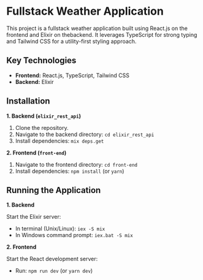 # Fullstack Weather Application

This project is a fullstack weather application built using React.js on the frontend and Elixir on thebackend. It leverages TypeScript for strong typing and Tailwind CSS for a utility-first styling approach.

## Key Technologies

- **Frontend:** React.js, TypeScript, Tailwind CSS
- **Backend:** Elixir

## Installation

**1. Backend (`elixir_rest_api`)**

1. Clone the repository.
2. Navigate to the backend directory: `cd elixir_rest_api`
3. Install dependencies: `mix deps.get`

**2. Frontend (`front-end`)**

1. Navigate to the frontend directory: `cd front-end`
2. Install dependencies: `npm install` (or `yarn`)

## Running the Application

**1. Backend**

Start the Elixir server:

- In terminal (Unix/Linux): `iex -S mix`
- In Windows command prompt: `iex.bat -S mix`

**2. Frontend**

Start the React development server:

- Run: `npm run dev` (or `yarn dev`)
